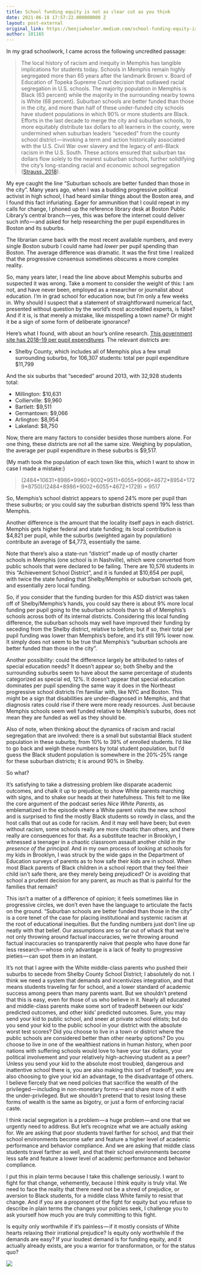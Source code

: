 ```yaml
---
title: School funding equity is not as clear cut as you think
date: 2021-06-18 17:57:22.000000000 Z
layout: post-external
original_link: https://benjiwheeler.medium.com/school-funding-equity-is-not-as-clear-cut-as-you-think-bac39a08a853?source=rss-3c9072e1a53------2
author: 101165
---
```


In my grad schoolwork, I came across the following uncredited passage:

> The local history of racism and inequity in Memphis has tangible implications for students today. Schools in Memphis remain highly segregated more than 65 years after the landmark Brown v. Board of Education of Topeka Supreme Court decision that outlawed racial segregation in U.S. schools. The majority population in Memphis is Black (63 percent) while the majority in the surrounding nearby towns is White (68 percent). Suburban schools are better funded than those in the city, and more than half of these under-funded city schools have student populations in which 90% or more students are Black. Efforts in the last decade to merge the city and suburban schools, to more equitably distribute tax dollars to all learners in the county, were undermined when suburban leaders “seceded” from the county school district — invoking a term and action historically associated with the U.S. Civil War over slavery and the legacy of anti-Black racism in the U.S. South. These actions ensured that suburban tax dollars flow solely to the nearest suburban schools, further solidifying the city’s long-standing racial and economic school segregation ([Strauss, 2018](https://www.washingtonpost.com/news/answer-sheet/wp/2018/05/02/back-to-the-future-a-new-school-district-secession-movement-is-gaining-steam/)).

My eye caught the line “Suburban schools are better funded than those in the city”. Many years ago, when I was a budding progressive political activist in high school, I had heard similar things about the Boston area, and I found this fact infuriating. Eager for ammunition that I could repeat in my calls for change, I phoned up the reference library desk at Boston Public Library’s central branch — yes, this was before the internet could deliver such info — and asked for help researching the per pupil expenditures in Boston and its suburbs.

The librarian came back with the most recent available numbers, and every single Boston suburb I could name had _lower_ per pupil spending than Boston. The average difference was dramatic. It was the first time I realized that the progressive consensus sometimes obscures a more complex reality.  

So, many years later, I read the line above about Memphis suburbs and suspected it was wrong. Take a moment to consider the weight of this: I am not, and have never been, employed as a researcher or journalist about education. I’m in grad school for education now, but I’m only a few weeks in. Why should I suspect that a statement of straightforward numerical fact, presented without question by the world’s most accredited experts, is false? And if it is, is that merely a mistake, like misspelling a town name? Or might it be a sign of some form of deliberate ignorance?

Here’s what I found, with about an hour’s online research. [This government site has 2018–19 per pupil expenditures](https://comptroller.tn.gov/office-functions/research-and-education-accountability/interactive-tools/per-pupil-expenditures-by-school/ppe-dashboard.html). The relevant districts are:

- Shelby County, which includes all of Memphis plus a few small surrounding suburbs, for 106,307 students: total per pupil expenditure $11,799

And the six suburbs that “seceded” around 2013, with 32,928 students total:

- Millington: $10,631
- Collierville: $9,960
- Bartlett: $9,511
- Germantown: $9,066
- Arlington: $8,954
- Lakeland: $8,750

Now, there are many factors to consider besides those numbers alone. For one thing, these districts are not all the same size. Weighing by population, the average per pupil expenditure in these suburbs is $9,517.

(My math took the population of each town like this, which I want to show in case I made a mistake:)

> (2484\*10631+8986\*9960+9002\*9511+6055\*9066+4672\*8954+1729\*8750)/(2484+8986+9002+6055+4672+1729) = 9517

So, Memphis’s school district appears to spend 24% more per pupil than these suburbs; or you could say the suburban districts spend 19% less than Memphis.

Another difference is the amount that the locality itself pays in each district. Memphis gets higher federal and state funding; its local contribution is $4,821 per pupil, while the suburbs (weighted again by population) contribute an average of $4,773, essentially the same.

Note that there’s also a state-run “district” made up of mostly charter schools in Memphis (one school is in Nashville), which were converted from public schools that were declared to be failing. There are 10,576 students in this “Achievement School District”, and it is funded at $10,654 per pupil, with twice the state funding that Shelby/Memphis or suburban schools get, and essentially zero local funding.

So, if you consider that the funding burden for this ASD district was taken off of Shelby/Memphis’s hands, you could say there is about 9% more local funding per pupil going to the suburban schools than to all of Memphis’s schools across both of its internal districts. Considering this local funding difference, the suburban schools may well have improved their funding by seceding from the Shelby district, relative to before; but if so, their total per pupil funding was lower than Memphis’s before, and it’s still 19% lower now. It simply does not seem to be true that Memphis’s “suburban schools are better funded than those in the city”.

Another possibility: could the difference largely be attributed to rates of special education needs? It doesn’t appear so; both Shelby and the surrounding suburbs seem to have about the same percentage of students categorized as special ed, 12%. It doesn’t appear that special education dominates per pupil spending the same way it does in the Northeast progressive school districts I’m familiar with, like NYC and Boston. This might be a sign that disabilities are under-diagnosed in Memphis, and that diagnosis rates could rise if there were more ready resources. Just because Memphis schools seem well funded relative to Memphis’s suburbs, does not mean they are funded as well as they should be.

Also of note, when thinking about the dynamics of racism and racial segregation that are involved: there is a small but substantial Black student population in these suburbs; from 10% to 39% of enrolled students. I’d like to go back and weigh these numbers by total student population, but I’d guess the Black student population is somewhere in the 20%-25% range for these suburban districts; it is around 90% in Shelby.

So what?

It’s satisfying to take a distressing problem like disparate academic outcomes, and chalk it up to prejudice; to show White parents marching with signs, and to shake our heads at their hatefulness. This felt to me like the core argument of the podcast series _Nice White Parents_, as emblematized in the episode where a White parent visits the new school and is surprised to find the mostly Black students so rowdy in class, and the host calls that out as code for racism. And it may well have been; but even without racism, some schools really are more chaotic than others, and there really are consequences for that. As a substitute teacher in Brooklyn, I witnessed a teenager in a chaotic classroom assault another child _in the presence of the principal._ And in my own process of looking at schools for my kids in Brooklyn, I was struck by the wide gaps in the Department of Education surveys of parents as to how safe their kids are in school. When most Black parents of Black children in a school report that they feel their child isn’t safe there, are they merely being prejudiced? Or is avoiding that school a prudent decision for any parent, as much as that is painful for the families that remain?

This isn’t a matter of a difference of opinion; it feels sometimes like in progressive circles, we don’t even have the language to articulate the facts on the ground. “Suburban schools are better funded than those in the city” is a core tenet of the case for placing institutional and systemic racism at the root of educational inequities. But the funding numbers just don’t line up neatly with that belief. Our assumptions are so far out of whack that we’re not only throwing around factual inaccuracies, we’re throwing around factual inaccuracies so transparently naive that people who have done far less research — whose only advantage is a lack of fealty to progressive pieties — can spot them in an instant.

It’s not that I agree with the White middle-class parents who pushed their suburbs to secede from Shelby County School District; I absolutely do not. I think we need a system that demands and incentivizes integration, and that means students traveling far for school, and a lower standard of academic success among peers than many parents want. But we shouldn’t pretend that this is easy, even for those of us who believe in it. Nearly all educated and middle-class parents make some sort of tradeoff between our kids’ predicted outcomes, and other kids’ predicted outcomes. Sure, you may send your kid to public school, and sneer at private school elitists; but do you send your kid to the public school in your district with the absolute worst test scores? Did you choose to live in a town or district where the public schools are considered better than other nearby options? Do you choose to live in one of the wealthiest nations in human history, when poor nations with suffering schools would love to have your tax dollars, your political involvement and your relatively high-achieving student as a peer? Unless you send your kid to the absolute most troubled, dangerous and inattentive school there is, you are also making this sort of tradeoff; you are also choosing to give your kid an advantage, to the disadvantage of others. I believe fiercely that we need policies that sacrifice the wealth of the privileged — including in non-monetary forms — and share more of it with the under-privileged. But we shouldn’t pretend that to resist losing these forms of wealth is the same as bigotry, or just a form of enforcing racial caste.

I think racial segregation is a problem — a huge problem — and one that we urgently need to address. But let’s recognize what we are actually asking for. We are asking that poor students travel farther for school, and that their school environments become safer and feature a higher level of academic performance and behavior compliance. And we are asking that middle class students travel farther as well, and that their school environments become less safe and feature a lower level of academic performance and behavior compliance.

I put this in plain terms because I take this challenge seriously. I want to fight for that change, vehemently, because I think equity is truly vital. We need to face the reality that there need not be a shred of prejudice, or aversion to Black students, for a middle class White family to resist that change. And if you are a proponent of the fight for equity but you refuse to describe in plain terms the changes your policies seek, I challenge you to ask yourself how much you are truly committing to this fight.

Is equity only worthwhile if it’s painless — if it mostly consists of White hearts relaxing their irrational prejudice? Is equity only worthwhile if the demands are easy? If your loudest demand is for funding equity, and it actually already exists, are you a warrior for transformation, or for the status quo?

 ![](https://medium.com/_/stat?event=post.clientViewed&referrerSource=full_rss&postId=bac39a08a853)